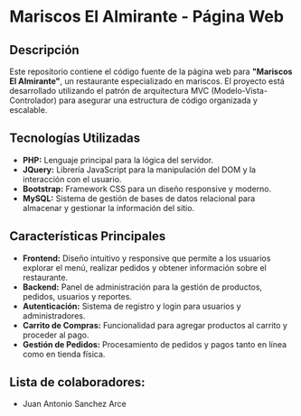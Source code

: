 # Mariscos El Almirante - Página Web

## Descripción

Este repositorio contiene el código fuente de la página web para **"Mariscos El Almirante"**, un restaurante especializado en mariscos. El proyecto está desarrollado utilizando el patrón de arquitectura MVC (Modelo-Vista-Controlador) para asegurar una estructura de código organizada y escalable.

## Tecnologías Utilizadas

- **PHP:** Lenguaje principal para la lógica del servidor.
- **JQuery:** Librería JavaScript para la manipulación del DOM y la interacción con el usuario.
- **Bootstrap:** Framework CSS para un diseño responsive y moderno.
- **MySQL:** Sistema de gestión de bases de datos relacional para almacenar y gestionar la información del sitio.

## Características Principales

- **Frontend:** Diseño intuitivo y responsive que permite a los usuarios explorar el menú, realizar pedidos y obtener información sobre el restaurante.
- **Backend:** Panel de administración para la gestión de productos, pedidos, usuarios y reportes.
- **Autenticación:** Sistema de registro y login para usuarios y administradores.
- **Carrito de Compras:** Funcionalidad para agregar productos al carrito y proceder al pago.
- **Gestión de Pedidos:** Procesamiento de pedidos y pagos tanto en línea como en tienda física.

## Lista de colaboradores:
- Juan Antonio Sanchez Arce 
